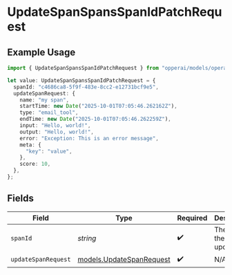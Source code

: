 # UpdateSpanSpansSpanIdPatchRequest

## Example Usage

```typescript
import { UpdateSpanSpansSpanIdPatchRequest } from "opperai/models/operations";

let value: UpdateSpanSpansSpanIdPatchRequest = {
  spanId: "c4686ca8-5f9f-483e-8cc2-e12731bcf9e5",
  updateSpanRequest: {
    name: "my span",
    startTime: new Date("2025-10-01T07:05:46.262162Z"),
    type: "email_tool",
    endTime: new Date("2025-10-01T07:05:46.262259Z"),
    input: "Hello, world!",
    output: "Hello, world!",
    error: "Exception: This is an error message",
    meta: {
      "key": "value",
    },
    score: 10,
  },
};
```

## Fields

| Field                                                         | Type                                                          | Required                                                      | Description                                                   |
| ------------------------------------------------------------- | ------------------------------------------------------------- | ------------------------------------------------------------- | ------------------------------------------------------------- |
| `spanId`                                                      | *string*                                                      | :heavy_check_mark:                                            | The ID of the span to update                                  |
| `updateSpanRequest`                                           | [models.UpdateSpanRequest](../../models/updatespanrequest.md) | :heavy_check_mark:                                            | N/A                                                           |